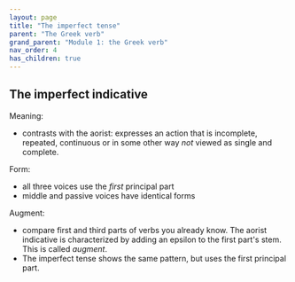 ```yaml
---
layout: page
title: "The imperfect tense"
parent: "The Greek verb"
grand_parent: "Module 1: the Greek verb"
nav_order: 4
has_children: true
---
```


## The imperfect indicative

Meaning:

- contrasts with the aorist: expresses an action that is incomplete, repeated, continuous or in some other way *not* viewed as single and complete.

Form:

- all three voices use the *first* principal part
- middle and passive voices have identical forms

Augment:

- compare first and third parts of verbs you already know.  The aorist indicative is characterized by adding an epsilon to the first part's stem.  This is called *augment*.  
- The imperfect tense shows the same pattern, but uses the first principal part.

